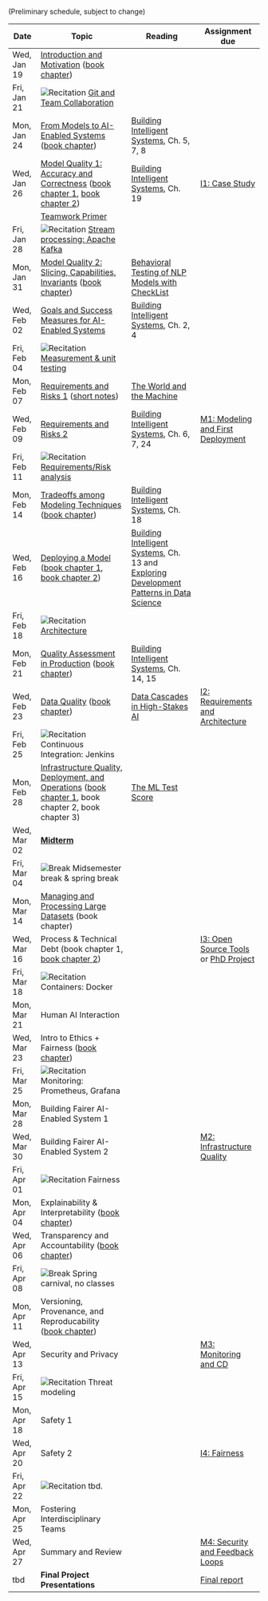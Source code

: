
(Preliminary schedule, subject to change)


| Date  | Topic | Reading | Assignment due |
| -     | -     | -       | -              |
| Wed, Jan 19 | [Introduction and Motivation](https://ckaestne.github.io/seai/S2022/slides/01_introduction/intro.html) ([book chapter](https://ckaestne.medium.com/introduction-to-machine-learning-in-production-eef7427426f1)) | |  |
| Fri, Jan 21 | ![Recitation](https://img.shields.io/badge/-rec-yellow.svg) [Git and Team Collaboration](https://github.com/ckaestne/seai/tree/S2022/recitations/01_git_and_collaboration) | |  |
| Mon, Jan 24 | [From Models to AI-Enabled Systems](https://ckaestne.github.io/seai/S2022/slides/02_systems/systems.html) ([book chapter](https://ckaestne.medium.com/machine-learning-in-production-from-models-to-systems-e1422ec7cd65)) | [Building Intelligent Systems](https://cmu.primo.exlibrisgroup.com/permalink/01CMU_INST/6lpsnm/alma991019649190004436), Ch. 5, 7, 8 |  |
| Wed, Jan 26 | [Model Quality 1: Accuracy and Correctness](https://ckaestne.github.io/seai/S2022/slides/03_modelquality/modelquality1.html) ([book chapter 1](https://ckaestne.medium.com/model-quality-defining-correctness-and-fit-a8361b857df), [book chapter 2](https://ckaestne.medium.com/model-quality-measuring-prediction-accuracy-38826216ebcb)) | [Building Intelligent Systems](https://cmu.primo.exlibrisgroup.com/permalink/01CMU_INST/6lpsnm/alma991019649190004436), Ch. 19 | [I1: Case Study](https://github.com/ckaestne/seai/blob/S2022/assignments/I1_case_study.md) |
|  | [Teamwork Primer](https://ckaestne.github.io/seai/S2022/slides/03_modelquality/teams.html) |  |  |
| Fri, Jan 28 | ![Recitation](https://img.shields.io/badge/-rec-yellow.svg) [Stream processing: Apache Kafka](https://github.com/ckaestne/seai/tree/S2022/recitations/02_kafka) | |  |
| Mon, Jan 31 | [Model Quality 2: Slicing, Capabilities, Invariants](https://ckaestne.github.io/seai/S2022/slides/03_modelquality/modelquality2.html) ([book chapter](https://ckaestne.medium.com/model-quality-slicing-capabilities-invariants-and-other-testing-strategies-27e456027bd)) | [Behavioral Testing of NLP Models with CheckList](https://homes.cs.washington.edu/~wtshuang/static/papers/2020-acl-checklist.pdf) |  |
| Wed, Feb 02 | [Goals and Success Measures for AI-Enabled Systems](https://ckaestne.github.io/seai/S2022/slides/04_goals/goals.html) | [Building Intelligent Systems](https://cmu.primo.exlibrisgroup.com/permalink/01CMU_INST/6lpsnm/alma991019649190004436), Ch. 2, 4 |  |
| Fri, Feb 04 | ![Recitation](https://img.shields.io/badge/-rec-yellow.svg) [Measurement & unit testing](https://github.com/ckaestne/seai/tree/S2022/recitations/03_Unit_testing_and_Measurement) | |  |
| Mon, Feb 07 | [Requirements and Risks 1](https://ckaestne.github.io/seai/S2022/slides/05_requirements_i/requirements.html) ([short notes](https://ckaestne.medium.com/the-world-and-the-machine-and-responsible-machine-learning-1ae72353c5ae)) | [The World and the Machine](http://mcs.open.ac.uk/mj665/icse17kn.pdf) |  |
| Wed, Feb 09 | [Requirements and Risks 2](https://ckaestne.github.io/seai/S2022/slides/06_requirements_ii/requirements_ii.html) | [Building Intelligent Systems](https://cmu.primo.exlibrisgroup.com/permalink/01CMU_INST/6lpsnm/alma991019649190004436), Ch. 6, 7, 24 | [M1: Modeling and First Deployment](https://github.com/ckaestne/seai/blob/S2022/assignments/project.md#milestone-1-recommendation-model-and-first-deployment) |
| Fri, Feb 11 | ![Recitation](https://img.shields.io/badge/-rec-yellow.svg) [Requirements/Risk analysis](https://github.com/ckaestne/seai/tree/S2021/recitations/04_requirements_and_risk_analysis) | |  |
| Mon, Feb 14 | [Tradeoffs among Modeling Techniques](https://ckaestne.github.io/seai/S2022/slides/07_tradeoffs/tradeoffs.html) ([book chapter](https://ckaestne.medium.com/quality-drivers-in-architectures-for-ml-enabled-systems-836f21c44334)) | [Building Intelligent Systems](https://cmu.primo.exlibrisgroup.com/permalink/01CMU_INST/6lpsnm/alma991019649190004436), Ch. 18 |  |
| Wed, Feb 16 | [Deploying a Model](https://ckaestne.github.io/seai/S2022/slides/08_deploying_a_model/architecture.html)  ([book chapter 1](https://ckaestne.medium.com/thinking-like-a-software-architect-121ea6919871), [book chapter 2](https://ckaestne.medium.com/deploying-a-model-f0b7ffefd06a)) | [Building Intelligent Systems](https://cmu.primo.exlibrisgroup.com/permalink/01CMU_INST/6lpsnm/alma991019649190004436), Ch. 13 and [Exploring Development Patterns in Data Science](https://www.theorylane.com/2017/10/20/some-development-patterns-in-data-science/) |  |
| Fri, Feb 18 | ![Recitation](https://img.shields.io/badge/-rec-yellow.svg) [Architecture](https://github.com/ckaestne/seai/blob/S2022/recitations/05_software_architecture/Recitation%205%20-%20Software%20Architecture.pdf) | |  |
| Mon, Feb 21 | [Quality Assessment in Production](https://ckaestne.github.io/seai/S2022/slides/09_qainproduction/qainproduction.html) ([book chapter](https://ckaestne.medium.com/quality-assurance-in-production-for-ml-enabled-systems-4d1b3442316f)) | [Building Intelligent Systems](https://cmu.primo.exlibrisgroup.com/permalink/01CMU_INST/6lpsnm/alma991019649190004436), Ch. 14, 15 |  |
| Wed, Feb 23 | [Data Quality](https://ckaestne.github.io/seai/S2022/slides/10_dataquality/dataquality.html) ([book chapter](https://ckaestne.medium.com/quality-assurance-in-production-for-ml-enabled-systems-4d1b3442316f)) | [Data Cascades in High-Stakes AI](https://dl.acm.org/doi/abs/10.1145/3411764.3445518) | [I2: Requirements and Architecture](https://github.com/ckaestne/seai/blob/S2022/assignments/I2_requirements_architecture.md) |
| Fri, Feb 25 | ![Recitation](https://img.shields.io/badge/-rec-yellow.svg) Continuous Integration: Jenkins | |  |
| Mon, Feb 28 | [Infrastructure Quality, Deployment, and Operations](https://ckaestne.github.io/seai/S2022/slides/11_infrastructurequality/infrastructurequality.html) ([book chapter 1](https://ckaestne.medium.com/automating-the-ml-pipeline-eb0f570b4fc9), book chapter 2, book chapter 3) | [The ML Test Score](https://research.google.com/pubs/archive/46555.pdf) |  |
| Wed, Mar 02 | **[Midterm](https://github.com/ckaestne/seai/tree/S2022/exams)** | |  |
| Fri, Mar 04 | ![Break](https://img.shields.io/badge/-break-red.svg) Midsemester break & spring break | |  |
| Mon, Mar 14 | [Managing and Processing Large Datasets](https://ckaestne.github.io/seai/S2022/slides/12_dataatscale/dataatscale.md) (book chapter) | |  |
| Wed, Mar 16 | Process & Technical Debt (book chapter 1, [book chapter 2](https://ckaestne.medium.com/technical-debt-in-machine-learning-systems-62035b82b6de)) | | [I3: Open Source Tools](https://github.com/ckaestne/seai/blob/S2022/assignments/I3_se4ai_tools.md) or [PhD Project](https://github.com/ckaestne/seai/blob/S2022/assignments/research_project.md) |
| Fri, Mar 18 | ![Recitation](https://img.shields.io/badge/-rec-yellow.svg) Containers: Docker | |  |
| Mon, Mar 21 | Human AI Interaction | |  |
| Wed, Mar 23 | Intro to Ethics + Fairness ([book chapter](https://ckaestne.medium.com/responsible-ai-engineering-c97e44e6c57a)) | |  |
| Fri, Mar 25 | ![Recitation](https://img.shields.io/badge/-rec-yellow.svg) Monitoring: Prometheus, Grafana | |  |
| Mon, Mar 28 | Building Fairer AI-Enabled System 1 | |  |
| Wed, Mar 30 | Building Fairer AI-Enabled System 2 | | [M2: Infrastructure Quality](https://github.com/ckaestne/seai/blob/S2022/assignments/project.md#milestone-2-model-and-infrastructure-quality) |
| Fri, Apr 01 | ![Recitation](https://img.shields.io/badge/-rec-yellow.svg) Fairness | |  |
| Mon, Apr 04 | Explainability & Interpretability ([book chapter](https://ckaestne.medium.com/interpretability-and-explainability-a80131467856)) | |  |
| Wed, Apr 06 | Transparency and Accountability ([book chapter](https://ckaestne.medium.com/transparency-and-accountability-in-ml-enabled-systems-f8ed0b6fd183)) | |  |
| Fri, Apr 08 | ![Break](https://img.shields.io/badge/-break-red.svg) Spring carnival, no classes | |  |
| Mon, Apr 11 | Versioning, Provenance, and Reproducability ([book chapter](https://ckaestne.medium.com/versioning-provenance-and-reproducibility-in-production-machine-learning-355c48665005)) | |  |
| Wed, Apr 13 | Security and Privacy | | [M3: Monitoring and CD](https://github.com/ckaestne/seai/blob/S2022/assignments/project.md#milestone-3-monitoring-and-continuous-deployment) |
| Fri, Apr 15 | ![Recitation](https://img.shields.io/badge/-rec-yellow.svg) Threat modeling | |  |
| Mon, Apr 18 | Safety 1 | |  |
| Wed, Apr 20 | Safety 2 | | [I4: Fairness](https://github.com/ckaestne/seai/blob/S2022/assignments/I4_fairness.md) |
| Fri, Apr 22 | ![Recitation](https://img.shields.io/badge/-rec-yellow.svg) tbd. | |  |
| Mon, Apr 25 | Fostering Interdisciplinary Teams | |  |
| Wed, Apr 27 | Summary and Review | | [M4: Security and Feedback Loops](https://github.com/ckaestne/seai/blob/S2022/assignments/project.md#milestone-4-drift-and-feedback-loops) |
| tbd | **Final Project Presentations** | | [Final report](https://github.com/ckaestne/seai/blob/S2022/assignments/project.md#final-report-and-presentation) |

